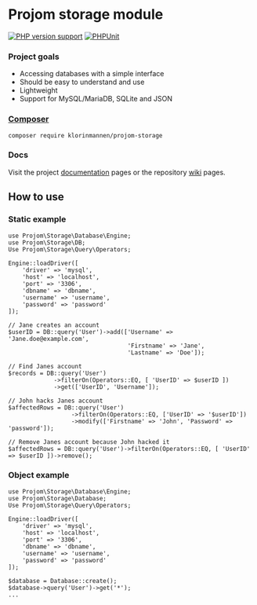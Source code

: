# Projom storage module
[![PHP version support][php-version-badge]][php]
[![PHPUnit][phpunit-ci-badge]][phpunit-action]

[php-version-badge]: https://img.shields.io/badge/php-%5E8.0-7A86B8
[php]: https://www.php.net/supported-versions.php
[phpunit-action]: https://github.com/Klorinmannen/projom-storage/actions
[phpunit-ci-badge]: https://github.com/Klorinmannen/projom-storage/workflows/PHPUnit/badge.svg

### Project goals
* Accessing databases with a simple interface
* Should be easy to understand and use
* Lightweight
* Support for MySQL/MariaDB, SQLite and JSON

###  [Composer](https://getcomposer.org/doc/00-intro.md)
````
composer require klorinmannen/projom-storage
````

### Docs
Visit the project [documentation](https://projom.se/docs/projom-storage/) pages or the repository [wiki](https://github.com/Klorinmannen/projom-storage/wiki) pages.

## How to use
### Static example
````
use Projom\Storage\Database\Engine;
use Projom\Storage\DB;
Use Projom\Storage\Query\Operators;

Engine::loadDriver([
	'driver' => 'mysql',
	'host' => 'localhost',
	'port' => '3306',
	'dbname' => 'dbname',
	'username' => 'username',
	'password' => 'password'
]);

// Jane creates an account
$userID = DB::query('User')->add(['Username' => 'Jane.doe@example.com',
                                  'Firstname' => 'Jane', 
                                  'Lastname' => 'Doe']);

// Find Janes account
$records = DB::query('User')
             ->filterOn(Operators::EQ, [ 'UserID' => $userID ])
             ->get(['UserID', 'Username']);

// John hacks Janes account
$affectedRows = DB::query('User')
                  ->filterOn(Operators::EQ, ['UserID' => '$userID'])
                  ->modify(['Firstname' => 'John', 'Password' => 'password']);

// Remove Janes account because John hacked it
$affectedRows = DB::query('User')->filterOn(Operators::EQ, [ 'UserID' => $userID ])->remove();
````
### Object example
````
use Projom\Storage\Database\Engine;
use Projom\Storage\Database;
Use Projom\Storage\Query\Operators;

Engine::loadDriver([
	'driver' => 'mysql',
	'host' => 'localhost',
	'port' => '3306',
	'dbname' => 'dbname',
	'username' => 'username',
	'password' => 'password'
]);

$database = Database::create();
$database->query('User')->get('*');
...
````
